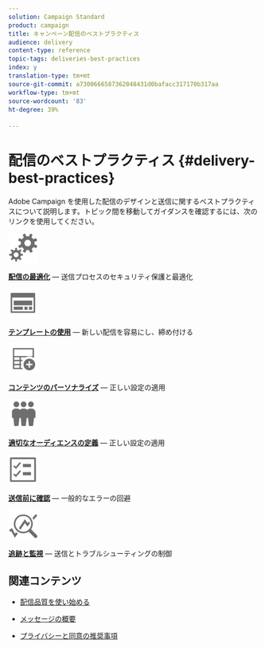 ```yaml
---
solution: Campaign Standard
product: campaign
title: キャンペーン配信のベストプラクティス
audience: delivery
content-type: reference
topic-tags: deliveries-best-practices
index: y
translation-type: tm+mt
source-git-commit: a7300666587362048431d0bafacc317170b317aa
workflow-type: tm+mt
source-wordcount: '83'
ht-degree: 39%

---
```



# 配信のベストプラクティス {#delivery-best-practices}

Adobe Campaign を使用した配信のデザインと送信に関するベストプラクティスについて説明します。トピック間を移動してガイダンスを確認するには、次のリンクを使用してください。

<img src="assets/do-not-localize/optimize.svg"  width="60px">

**[配信の最適化](optimize-delivery.md)** — 送信プロセスのセキュリティ保護と最適化

<img src="assets/do-not-localize/design.svg"  width="60px">

**[テンプレートの使用](use-templates.md)** — 新しい配信を容易にし、締め付ける

<img src="assets/do-not-localize/custom.svg"  width="60px">

**[コンテンツのパーソナライズ](optimize-delivery.md)** — 正しい設定の適用

<img src="assets/do-not-localize/profiles.svg"  width="60px">

**[適切なオーディエンスの定義](define-the-right-audience.md)** — 正しい設定の適用

<img src="assets/do-not-localize/start.svg"  width="60px">

**[送信前に確認](check-before-sending.md)** — 一般的なエラーの回避

<img src="assets/do-not-localize/troubleshoot.svg"  width="60px">

**[追跡と監視](track-and-monitor.md)** — 送信とトラブルシューティングの制御

## 関連コンテンツ

* [配信品質を使い始める](../../sending/using/about-deliverability.md)

* [メッセージの概要](../../channels/using/get-started-communication-channels.md)

* [プライバシーと同意の推奨事項](../../start/using/privacy.md)
